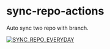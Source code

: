 # sync-repo-actions

Auto sync two repo with branch.

[![SYNC_REPO_EVERYDAY](https://github.com/madawei2699/sync-repo-actions/actions/workflows/bmpi-dev.yml/badge.svg)](https://github.com/madawei2699/sync-repo-actions/actions/workflows/bmpi-dev.yml)
